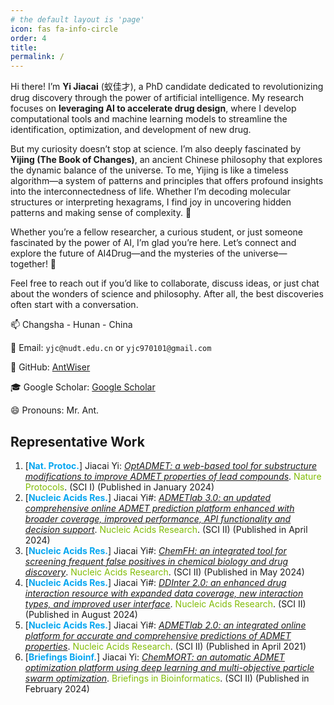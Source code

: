 ```yaml
---
# the default layout is 'page'
icon: fas fa-info-circle
order: 4
title: 
permalink: /
---
```


Hi there! I’m **Yi Jiacai** (蚁佳才), a PhD candidate dedicated to revolutionizing drug discovery through the power of artificial intelligence. My research focuses on **leveraging AI to accelerate drug design**, where I develop computational tools and machine learning models to streamline the identification, optimization, and development of new drug.  

But my curiosity doesn’t stop at science. I’m also deeply fascinated by **Yijing (The Book of Changes)**, an ancient Chinese philosophy that explores the dynamic balance of the universe. To me, Yijing is like a timeless algorithm—a system of patterns and principles that offers profound insights into the interconnectedness of life. Whether I’m decoding molecular structures or interpreting hexagrams, I find joy in uncovering hidden patterns and making sense of complexity. 👀

Whether you’re a fellow researcher, a curious student, or just someone fascinated by the power of AI, I’m glad you’re here. Let’s connect and explore the future of AI4Drug—and the mysteries of the universe— together!  🚀

Feel free to reach out if you’d like to collaborate, discuss ideas, or just chat about the wonders of science and philosophy. After all, the best discoveries often start with a conversation.

📫 Changsha - Hunan - China

📧 Email: `yjc@nudt.edu.cn` or `yjc970101@gmail.com`

🔧 GitHub: [AntWiser](https://github.com/antwiser)

🎓 Google Scholar: [Google Scholar](https://scholar.google.com.hk/citations?user=jkrVys8AAAAJ)

😄 Pronouns: Mr. Ant.

## Representative Work

1. [<strong style="color: #05A6F0">Nat. Protoc.</strong>] Jiacai Yi: *<u>OptADMET: a web-based tool for substructure modifications to improve ADMET properties of lead compounds</u>*. <span style="color: #81BC06">Nature Protocols</span>. (SCI Ⅰ) (Published in January 2024)
2. [<strong style="color: #05A6F0">Nucleic Acids Res.</strong>] Jiacai Yi#: *<u>ADMETlab 3.0: an updated comprehensive online ADMET prediction platform enhanced with broader coverage, improved performance, API functionality and decision support</u>*. <span style="color: #81BC06">Nucleic Acids Research</span>. (SCI Ⅱ) (Published in April 2024)
3. [<strong style="color: #05A6F0">Nucleic Acids Res.</strong>] Jiacai Yi#: *<u>ChemFH: an integrated tool for screening frequent false positives in chemical biology and drug discovery</u>*. <span style="color: #81BC06">Nucleic Acids Research</span>. (SCI Ⅱ) (Published in May 2024)
4. [<strong style="color: #05A6F0">Nucleic Acids Res.</strong>] Jiacai Yi#: *<u>DDInter 2.0: an enhanced drug interaction resource with expanded data coverage, new interaction types, and improved user interface</u>*. <span style="color: #81BC06">Nucleic Acids Research</span>. (SCI Ⅱ) (Published in August 2024)
5. [<strong style="color: #05A6F0">Nucleic Acids Res.</strong>] Jiacai Yi#: *<u>ADMETlab 2.0: an integrated online platform for accurate and comprehensive predictions of ADMET properties</u>*. <span style="color: #81BC06">Nucleic Acids Research</span>. (SCI Ⅱ) (Published in April 2021)
6. [<strong style="color: #05A6F0">Briefings Bioinf.</strong>] Jiacai Yi: *<u>ChemMORT: an automatic ADMET optimization platform using deep learning and multi-objective particle swarm optimization</u>*. <span style="color: #81BC06">Briefings in Bioinformatics</span>. (SCI Ⅱ) (Published in February 2024)